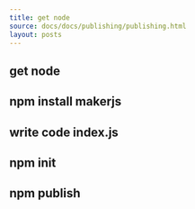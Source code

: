 ```yaml
---
title: get node
source: docs/docs/publishing/publishing.html
layout: posts
---
```


## get node

## npm install makerjs

## write code index.js

## npm init

## npm publish
